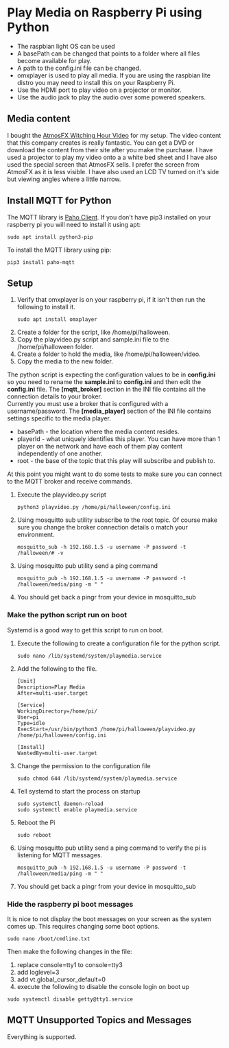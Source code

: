 # Play Media on Raspberry Pi using Python
* The raspbian light OS can be used
* A basePath can be changed that points to a folder where all files become available for play.
* A path to the config.ini file can be changed.
* omxplayer is used to play all media. If you are using the raspbian lite distro you may need to install this on your Raspberry Pi.
* Use the HDMI port to play video on a projector or monitor.
* Use the audio jack to play the audio over some powered speakers.

## Media content
I bought the [AtmosFX Witching Hour Video](https://atmosfx.com/collections/atmosfearfx/products/witching-hour) for my setup.  The video content that this company creates is really fantastic.  You can get a DVD or download the content from their site after you make the purchase.  I have used a projector to play my video onto a a white bed sheet and I have also used the special screen that AtmosFX sells.  I prefer the screen from AtmosFX as it is less visible.  I have also used an LCD TV turned on it's side but viewing angles where a little narrow.

## Install MQTT for Python
The MQTT library is [Paho Client](https://eclipse.org/paho/clients/python/).  If you don't have pip3 installed on your raspberry pi you will need to install it using apt:
```
sudo apt install python3-pip
```

To install the MQTT library using pip:
```
pip3 install paho-mqtt
```

## Setup
1. Verify that omxplayer is on your raspberry pi, if it isn't then run the following to install it.
    ```
    sudo apt install omxplayer
    ```
1. Create a folder for the script, like /home/pi/halloween.
1. Copy the playvideo.py script and sample.ini file to the /home/pi/halloween folder.  
1. Create a folder to hold the media, like /home/pi/halloween/video.  
1. Copy the media to the new folder.

The python script is expecting the configuration values to be in **config.ini** so you need to rename the **sample.ini** to **config.ini** 
and then edit the **config.ini** file.  The **[mqtt_broker]** section in the INI file contains all the connection details to your broker.  
Currently you must use a broker that is configured with a username/password.  The **[media_player]** section of the INI file contains settings specific to the media player.  
* basePath - the location where the media content resides. 
* playerId - what uniquely identifies this player.  You can have more than 1 player on the network and have each of them play content independently of one another.
* root - the base of the topic that this play will subscribe and publish to.

At this point you might want to do some tests to make sure you can connect to the MQTT broker and receive commands.
1. Execute the playvideo.py script
    ```
    python3 playvideo.py /home/pi/halloween/config.ini
    ```
1. Using mosquitto sub utility subscribe to the root topic.  Of course make sure you change the broker connection details o match your environment.
    ```
    mosquitto_sub -h 192.168.1.5 -u username -P password -t /halloween/# -v
    ```
1. Using mosquitto pub utility send a ping command
    ```
    mosquitto_pub -h 192.168.1.5 -u username -P password -t /halloween/media/ping -m " "
    ```
1. You should get back a pingr from your device in mosquitto_sub

### Make the python script run on boot 
Systemd is a good way to get this script to run on boot.

1. Execute the following to create a configuration file for the python script.
    ```
    sudo nano /lib/systemd/system/playmedia.service
    ```
1. Add the following to the file.
    ```
    [Unit]
    Description=Play Media
    After=multi-user.target

    [Service]
    WorkingDirectory=/home/pi/
    User=pi
    Type=idle
    ExecStart=/usr/bin/python3 /home/pi/halloween/playvideo.py /home/pi/halloween/config.ini

    [Install]
    WantedBy=multi-user.target
    ```
1. Change the permission to the configuration file
    ```
    sudo chmod 644 /lib/systemd/system/playmedia.service
    ```
1. Tell systemd to start the process on startup
    ```
    sudo systemctl daemon-reload
    sudo systemctl enable playmedia.service
    ```
1. Reboot the Pi
    ```
    sudo reboot
    ```
1. Using mosquitto pub utility send a ping command to verify the pi is listening for MQTT messages.
    ```
    mosquitto_pub -h 192.168.1.5 -u username -P password -t /halloween/media/ping -m " "
    ```
1. You should get back a pingr from your device in mosquitto_sub

### Hide the raspberry pi boot messages
It is nice to not display the boot messages on your screen as the system comes up.  This requires changing some boot options.
```
sudo nano /boot/cmdline.txt
```
Then make the following changes in the file:
1. replace console=tty1 to console=tty3
1. add loglevel=3
1. add vt.global_cursor_default=0
1. execute the following to disable the console login on boot up
```
sudo systemctl disable getty@tty1.service
```

## MQTT Unsupported Topics and Messages
Everything is supported.

